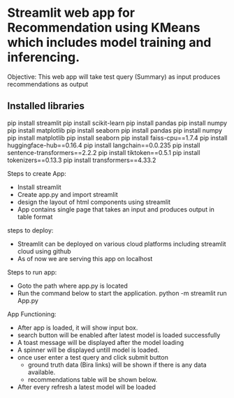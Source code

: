 Streamlit web app for Recommendation using KMeans which includes model training and inferencing.
=====================================================================================================

Objective: This web app will take test query (Summary) as input produces recommendations as output

Installed libraries
--------------------------
pip install streamlit
pip install scikit-learn
pip install pandas
pip install numpy
pip install matplotlib
pip install seaborn
pip install pandas
pip install numpy
pip install matplotlib
pip install seaborn
pip install faiss-cpu==1.7.4
pip install huggingface-hub==0.16.4
pip install langchain==0.0.235
pip install sentence-transformers==2.2.2
pip install tiktoken==0.5.1
pip install tokenizers==0.13.3
pip install transformers==4.33.2

Steps to create App:
- Install streamlit
- Create app.py and import streamlit
- design the layout of html components using streamlit
- App contains single page that takes an input and produces output in table format

steps to deploy:
- Streamlit can be deployed on various cloud platforms including streamlit cloud using github
- As of now we are serving this app on localhost

Steps to run app:
- Goto the path where app.py is located
- Run the command below to start the application.
	python -m streamlit run App.py

App Functioning:
- After app is loaded, it will show input box. 
- search button will be enabled after latest model is loaded successfully
- A toast message will be displayed after the model loading
- A spinner will be displayed untill model is loaded.
- once user enter a test query and click submit button
	- ground truth data (Bira links) will be shown if there is any data available.
	- recommendations table will be shown below.
- After every refresh a latest model will be loaded